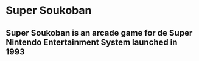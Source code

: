 # Super Soukoban
## Super Soukoban is an arcade game for de Super Nintendo Entertainment System launched in 1993

